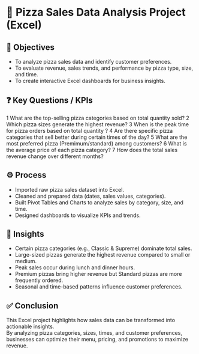 # 🍕 Pizza Sales Data Analysis Project (Excel)

## 🎯 Objectives
- To analyze pizza sales data and identify customer preferences.  
- To evaluate revenue, sales trends, and performance by pizza type, size, and time.  
- To create interactive Excel dashboards for business insights.  

## ❓ Key Questions / KPIs
1	What are the top-selling pizza categories based on total quantity sold?
2	Which pizza sizes generate the highest revenue?
3	When is the peak time for pizza orders based on total quantity ?
4	Are there specific pizza categories that sell better during certain times of the day?
5	What are the most preferred pizza (Premimum/standard) among customers?
6	What is the average price of each pizza category?
7	How does the total sales revenue change over different months?


## ⚙️ Process
- Imported raw pizza sales dataset into Excel.  
- Cleaned and prepared data (dates, sales values, categories).  
- Built Pivot Tables and Charts to analyze sales by category, size, and time.  
- Designed dashboards to visualize KPIs and trends.  

## 🔎 Insights
- Certain pizza categories (e.g., Classic & Supreme) dominate total sales.  
- Large-sized pizzas generate the highest revenue compared to small or medium.  
- Peak sales occur during lunch and dinner hours.  
- Premium pizzas bring higher revenue but Standard pizzas are more frequently ordered.  
- Seasonal and time-based patterns influence customer preferences.  

## ✅ Conclusion
This Excel project highlights how sales data can be transformed into actionable insights.  
By analyzing pizza categories, sizes, times, and customer preferences, businesses can optimize their menu, pricing, and promotions to maximize revenue.  

